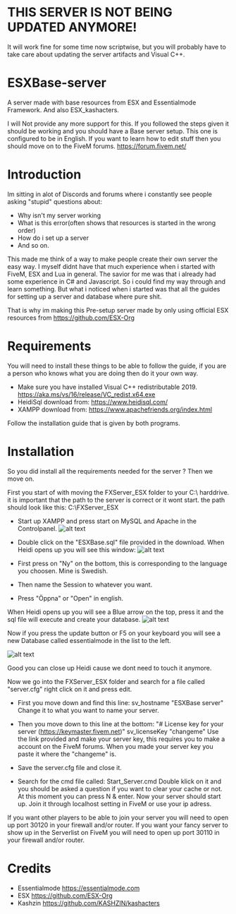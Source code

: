 # THIS SERVER IS NOT BEING UPDATED ANYMORE!
It will work fine for some time now scriptwise, but you will probably have to take care about updating the server artifacts and Visual C++.

# ESXBase-server
A server made with base resources from ESX and Essentialmode Framework. And also ESX_kashacters.


I will Not provide any more support for this. If you followed the steps given it should be working and you should have a Base server setup. This one is configured to be in English. If you want to learn how to edit stuff then you should move on to the FiveM forums. https://forum.fivem.net/



# Introduction
Im sitting in alot of Discords and forums where i constantly see people asking "stupid" questions about:
- Why isn't my server working
- What is this error(often shows that resources is started in the wrong order)
- How do i set up a server
- And so on.

This made me think of a way to make people create their own server the easy way. I myself didnt have that much experience when i started with FiveM, ESX and Lua in general. The savior for me was that i already had some experience in C# and Javascript. So i could find my way through and learn something. But what i noticed when i started was that all the guides for setting up a server and database where pure shit.

That is why im making this Pre-setup server made by only using official ESX resources from https://github.com/ESX-Org



# Requirements
You will need to install these things to be able to follow the guide, if you are a person who knows what you are doing then do it your own way.
- Make sure you have installed Visual C++ redistributable 2019. https://aka.ms/vs/16/release/VC_redist.x64.exe
- HeidiSql download from: https://www.heidisql.com/
- XAMPP download from: https://www.apachefriends.org/index.html

Follow the installation guide that is given by both programs.

# Installation

So you did install all the requirements needed for the server ? 
Then we move on.

First you start of with moving the FXServer_ESX folder to your C:\ harddrive. it is important that the path to the server is correct or it wont start. the path should look like this: C:\FXServer_ESX

- Start up XAMPP and press start on MySQL and Apache in the Controlpanel.
![alt text](https://i.imgur.com/BGPZqQG.png)

- Double click on the "ESXBase.sql" file provided in the download.
When Heidi opens up you will see this window:
![alt text](https://i.imgur.com/3XQXSta.png)
- First press on "Ny" on the bottom, this is corresponding to the language you choosen. Mine is Swedish.
- Then name the Session to whatever you want.
- Press "Öppna" or "Open" in english.

When Heidi opens up you will see a Blue arrow on the top, press it and the sql file will execute and create your database.
![alt text](https://i.imgur.com/FjwMvdK.png)

Now if you press the update button or F5 on your keyboard you will see a new Database called essentialmode in the list to the left.

![alt text](https://i.imgur.com/M6FvoF4.png)

Good you can close up Heidi cause we dont need to touch it anymore.

Now we go into the FXServer_ESX folder and search for a file called "server.cfg" right click on it and press edit.

- First you move down and find this line: 
  sv_hostname "ESXBase server"
Change it to what you want to name your server.
- Then you move down to this line at the bottom:
 "# License key for your server (https://keymaster.fivem.net)"
    sv_licenseKey "changeme"
Use the link provided and make your server key, this requires you to make a account on the FiveM forums.
When you made your server key you paste it where the "changeme" is.

- Save the server.cfg file and close it.
- Search for the cmd file called: Start_Server.cmd
Double klick on it and you should be asked a question if you want to clear your cache or not.
At this moment you can press N & enter.
Now your server should start up.
Join it through localhost setting in FiveM or use your ip adress.

If you want other players to be able to join your server you will need to open up port 30120 in your firewall and/or router.
If you want your fancy server to show up in the Serverlist on FiveM you will need to open up port 30110 in your firewall and/or router.


# Credits

- Essentialmode https://essentialmode.com
- ESX https://github.com/ESX-Org
- Kashzin https://github.com/KASHZIN/kashacters 

